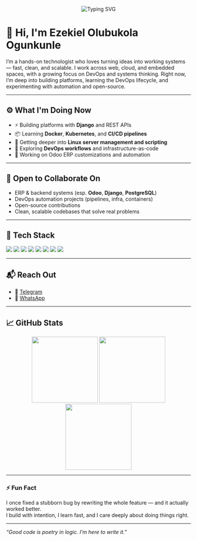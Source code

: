 <p align="center">
  <img src="https://readme-typing-svg.herokuapp.com?font=Fira+Code&size=22&duration=2000&pause=1000&color=0D9276&center=true&vCenter=true&width=450&lines=Hi+I'm+Ezekiel+Ogunkunle;I+build+software+that+just+works;Let’s+create+something+awesome+🚀" alt="Typing SVG" />
</p>


# 👋 Hi, I'm Ezekiel Olubukola Ogunkunle

I’m a hands-on technologist who loves turning ideas into working systems — fast, clean, and scalable. I work across web, cloud, and embedded spaces, with a growing focus on DevOps and systems thinking. Right now, I’m deep into building platforms, learning the DevOps lifecycle, and experimenting with automation and open-source.

---

## ⚙️ What I'm Doing Now
- ⚡ Building platforms with **Django** and REST APIs  
- 📦 Learning **Docker**, **Kubernetes**, and **CI/CD pipelines**  
- 🐧 Getting deeper into **Linux server management and scripting**  
- 🔄 Exploring **DevOps workflows** and infrastructure-as-code  
- 🧠 Working on Odoo ERP customizations and automation  

---

## 🤝 Open to Collaborate On
- ERP & backend systems (esp. **Odoo**, **Django**, **PostgreSQL**)  
- DevOps automation projects (pipelines, infra, containers)  
- Open-source contributions  
- Clean, scalable codebases that solve real problems  

---

## 🧰 Tech Stack
<p align="left">
  <img src="https://img.shields.io/badge/Python-3670A0?style=for-the-badge&logo=python&logoColor=ffdd54" />
  <img src="https://img.shields.io/badge/Django-092E20?style=for-the-badge&logo=django&logoColor=white" />
  <img src="https://img.shields.io/badge/PostgreSQL-316192?style=for-the-badge&logo=postgresql&logoColor=white" />
  <img src="https://img.shields.io/badge/Docker-0db7ed?style=for-the-badge&logo=docker&logoColor=white" />
  <img src="https://img.shields.io/badge/Linux-FCC624?style=for-the-badge&logo=linux&logoColor=black" />
  <img src="https://img.shields.io/badge/Git-F05032?style=for-the-badge&logo=git&logoColor=white" />
  <img src="https://img.shields.io/badge/Bash-121011?style=for-the-badge&logo=gnu-bash&logoColor=white" />
  <img src="https://img.shields.io/badge/Nginx-009639?style=for-the-badge&logo=nginx&logoColor=white" />
</p>

---

## 📬 Reach Out
- 💬 [Telegram](https://t.me/bukeze)  
- 💬 [WhatsApp](https://wa.me/2347034579571?text=I%20am%20_your%20name._%20Got%20your%20link%20from%20your%20GitHub)

---

## 📈 GitHub Stats

<div align="center">
  <img src="https://github-readme-stats.vercel.app/api?username=bukeze&show_icons=true&theme=github_dark" height="180px"/>
  <img src="https://github-readme-streak-stats.herokuapp.com/?user=bukeze&theme=github-dark-blue" height="180px"/>
  <img src="https://github-readme-stats.vercel.app/api/top-langs/?username=bukeze&layout=compact&theme=github_dark" height="180px"/>
</div>

---

### ⚡ Fun Fact  
I once fixed a stubborn bug by rewriting the whole feature — and it actually worked better.  
I build with intention, I learn fast, and I care deeply about doing things right.

---

_“Good code is poetry in logic. I’m here to write it.”_